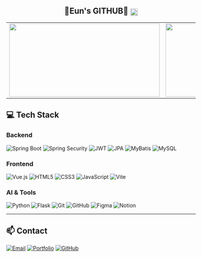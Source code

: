 <div align="center">
  <h2>💛Eun's GITHUB💛 <sub><a href="https://solved.ac/leun331"><img src="http://mazassumnida.wtf/api/mini/generate_badge?boj=leun331" style="height:20px;"></a></sub></h2>
  <table>
    <tr>
      <td><img src="https://github-readme-stats.vercel.app/api?username=Eun31&show_icons=true&theme=vue&hide_border=true" width="400" height="195" /></td>
      <td><img src="https://github-readme-stats.vercel.app/api/top-langs/?username=Eun31&layout=compact&theme=vue&hide_border=true" width="400" height="195" /></td>
    </tr>
  </table>
</div>

## 💻 Tech Stack

### Backend
![Spring Boot](https://img.shields.io/badge/Spring%20Boot-6DB33F?style=flat-square&logo=springboot&logoColor=white)
![Spring Security](https://img.shields.io/badge/Spring%20Security-6DB33F?style=flat-square&logo=springsecurity&logoColor=white)
![JWT](https://img.shields.io/badge/JWT-000000?style=flat-square&logo=JSON%20web%20tokens&logoColor=white)
![JPA](https://img.shields.io/badge/JPA-59666C?style=flat-square&logo=hibernate&logoColor=white)
![MyBatis](https://img.shields.io/badge/MyBatis-000000?style=flat-square&logo=MyBatis&logoColor=white)
![MySQL](https://img.shields.io/badge/MySQL-4479A1?style=flat-square&logo=mysql&logoColor=white)

### Frontend
![Vue.js](https://img.shields.io/badge/Vue.js-4FC08D?style=flat-square&logo=vue.js&logoColor=white)
![HTML5](https://img.shields.io/badge/HTML5-E34F26?style=flat-square&logo=html5&logoColor=white)
![CSS3](https://img.shields.io/badge/CSS3-1572B6?style=flat-square&logo=css3&logoColor=white)
![JavaScript](https://img.shields.io/badge/JavaScript-F7DF1E?style=flat-square&logo=javascript&logoColor=black)
![Vite](https://img.shields.io/badge/Vite-646CFF?style=flat-square&logo=vite&logoColor=white)

### AI & Tools
![Python](https://img.shields.io/badge/Python-3776AB?style=flat-square&logo=python&logoColor=white)
![Flask](https://img.shields.io/badge/Flask-000000?style=flat-square&logo=flask&logoColor=white)
![Git](https://img.shields.io/badge/Git-F05032?style=flat-square&logo=git&logoColor=white)
![GitHub](https://img.shields.io/badge/GitHub-181717?style=flat-square&logo=github&logoColor=white)
![Figma](https://img.shields.io/badge/Figma-F24E1E?style=flat-square&logo=figma&logoColor=white)
![Notion](https://img.shields.io/badge/Notion-000000?style=flat-square&logo=notion&logoColor=white)

---

## 📫 Contact


[![Email](https://img.shields.io/badge/Email-D14836?style=flat-square&logo=gmail&logoColor=white)](mailto:leeeun331@gmail.com)
[![Portfolio](https://img.shields.io/badge/Portfolio-000000?style=flat-square&logo=notion&logoColor=white)](https://bubbly-diagnostic-e80.notion.site/1eb52441288a800585d2f0c3bcc6ba83?source=copy_link)
[![GitHub](https://img.shields.io/badge/GitHub-181717?style=flat-square&logo=github&logoColor=white)](https://github.com/Eun31)
